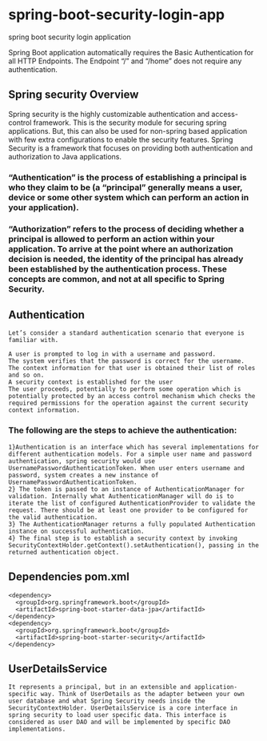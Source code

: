 # spring-boot-security-login-app
spring boot security login application

Spring Boot application automatically requires the Basic Authentication for all HTTP Endpoints. The Endpoint “/” and “/home” does not require any authentication.

## Spring security Overview

Spring security is the highly customizable authentication and access-control framework. This is the security module for securing spring applications. But, this can also be used for non-spring based application with few extra configurations to enable the security features. Spring Security is a framework that focuses on providing both authentication and authorization to Java applications.
  
  ### “Authentication” is the process of establishing a principal is who they claim to be (a “principal” generally means a user, device or some other system which can perform an action in your application).
  
  ### “Authorization” refers to the process of deciding whether a principal is allowed to perform an action within your application. To arrive at the point where an authorization decision is needed, the identity of the principal has already been established by the authentication process. These concepts are common, and not at all specific to Spring Security.
  
## Authentication

    Let’s consider a standard authentication scenario that everyone is familiar with.

    A user is prompted to log in with a username and password.
    The system verifies that the password is correct for the username.
    The context information for that user is obtained their list of roles and so on.
    A security context is established for the user
    The user proceeds, potentially to perform some operation which is potentially protected by an access control mechanism which checks the required permissions for the operation against the current security context information.
   ### The following are the steps to achieve the authentication:
   
    1}Authentication is an interface which has several implementations for different authentication models. For a simple user name and password authentication, spring security would use UsernamePasswordAuthenticationToken. When user enters username and password, system creates a new instance of UsernamePasswordAuthenticationToken.
    2} The token is passed to an instance of AuthenticationManager for validation. Internally what AuthenticationManager will do is to iterate the list of configured AuthenticationProvider to validate the request. There should be at least one provider to be configured for the valid authentication.
    3} The AuthenticationManager returns a fully populated Authentication instance on successful authentication.
    4} The final step is to establish a security context by invoking SecurityContextHolder.getContext().setAuthentication(), passing in the returned authentication object.
    
## Dependencies pom.xml
    <dependency>
      <groupId>org.springframework.boot</groupId>
      <artifactId>spring-boot-starter-data-jpa</artifactId>
    </dependency>
    <dependency>
      <groupId>org.springframework.boot</groupId>
      <artifactId>spring-boot-starter-security</artifactId>
    </dependency>
    
## UserDetailsService
    It represents a principal, but in an extensible and application-specific way. Think of UserDetails as the adapter between your own user database and what Spring Security needs inside the SecurityContextHolder. UserDetailsService is a core interface in spring security to load user specific data. This interface is considered as user DAO and will be implemented by specific DAO implementations.
  
    
    
    
